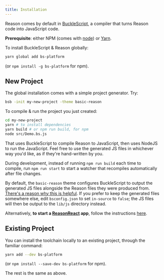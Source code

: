 ```yaml
---
title: Installation
---
```


Reason comes by default in [BuckleScript](https://bucklescript.github.io/), a compiler that turns Reason code into JavaScript code.

**Prerequisite**: either NPM (comes with [node](https://nodejs.org/en/)) or [Yarn](https://yarnpkg.com/en/).

To install BuckleScript & Reason globally:

```sh
yarn global add bs-platform
```

(or `npm install -g bs-platform` for npm).

## New Project

The global installation comes with a simple project generator. Try:

```sh
bsb -init my-new-project -theme basic-reason
```

To compile & run the project you just created:

```sh
cd my-new-project
yarn # to install dependencies
yarn build # or npm run build, for npm
node src/Demo.bs.js
```

That uses BuckleScript to compile Reason to JavaScript, then uses NodeJS to run the JavaScript. Feel free to use the generated JS files in whichever way you'd like, as if they're hand-written by you.

During development, instead of running `npm run build` each time to compile, run `npm run start` to start a watcher that recompiles automatically after file changes.

By default, the `basic-reason` theme configures BuckleScript to output the generated JS files alongside the Reason files they were produced from. [There's a reason why this is helpful](https://bucklescript.github.io/docs/en/build-overview#tips-tricks). If you prefer to keep the generated files somewhere else, edit `bsconfig.json` to set `in-source` to `false`; the JS files will then be output to the `lib/js` directory instead.

Alternatively, **to start a [ReasonReact](https://reasonml.github.io/reason-react/docs/en/installation.html) app**, follow the instructions [here](https://reasonml.github.io/reason-react/docs/en/installation).

## Existing Project

You can install the toolchain locally to an existing project, through the familiar command:

```sh
yarn add --dev bs-platform
```

(or `npm install --save-dev bs-platform` for npm).

The rest is the same as above.
